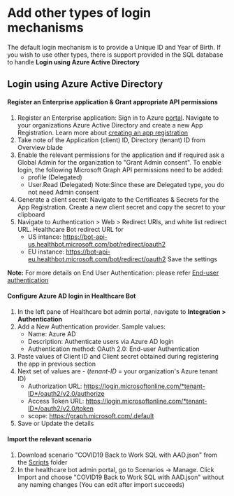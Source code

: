 # Add other types of login mechanisms  

The default login mechanism is to provide a Unique ID and Year of Birth. If you wish to use other types, there is support provided in the SQL database to handle **Login using Azure Active Directory** 

## Login using Azure Active Directory
#### Register an Enterprise application & Grant appropriate API permissions
1. Register an Enterprise application: Sign in to Azure [portal](https://portal.azure.com/). Navigate to your organizations Azure Active Directory and create a new App Registration. Learn more about  [creating an app registration](https://docs.microsoft.com/en-us/azure/active-directory/develop/quickstart-register-app#targetText=Azure%20AD%20assigns%20a%20unique,%2C%20API%20permissions%2C%20and%20more.)
2. Take note of the Application (client) ID, Directory (tenant) ID from Overview blade
3. Enable the relevant permissions for the application and if required ask a Global Admin for the organization to "Grant Admin consent". To enable login, the following Microsoft Graph API permissions need to be added:
	-  	profile (Delegated)
	-   User.Read (Delegated)
	Note:Since these are Delegated type, you do not need Admin consent
4. Generate a client secret: Navigate to the Certificates & Secrets for the App Registration. Create a new client secret and copy the secret to your clipboard
5. Navigate to Authentication > Web > Redirect URIs, and white list redirect URL. Healthcare Bot redirect URL for 
	- US intance: https://bot-api-us.healthbot.microsoft.com/bot/redirect/oauth2 
	- EU instance: https://bot-api-eu.healthbot.microsoft.com/bot/redirect/oauth2 
	Save the settings

**Note:** For more details on End User Authentication: please refer [End-user authentication](https://docs.microsoft.com/en-us/healthbot/integrations/end_user_authentication)

#### Configure Azure AD login in Healthcare Bot
1. In the left pane of Healthcare bot admin portal, navigate to **Integration > Authentication**
2. Add a New Authentication provider. Sample values: 
	- Name: Azure AD
	- Description: Authenticate users via Azure AD login
	- Authentication method: OAuth 2.0: End-user Authentication
3. Paste values of Client ID and Client secret obtained during registering the app in previous section
4. Next set of values are - (*tenant-ID* = your organization's Azure tenant ID)
	- Authorization URL: https://login.microsoftonline.com/*tenant-ID*/oauth2/v2.0/authorize 
	- Access Token URL: https://login.microsoftonline.com/*tenant-ID*/oauth2/v2.0/token
	- scope: https://graph.microsoft.com/.default
5. Save or Update the details

#### Import the relevant scenario
1. Download scenario "COVID19 Back to Work SQL with AAD.json" from the [Scripts](https://github.com/microsoft/covid19-BackToWork/tree/master/Scripts) folder
2. In the healthcare bot admin portal, go to Scenarios -> Manage. Click Import and choose "COVID19 Back to Work SQL with AAD.json" without any naming changes (You can edit after import succeeds)

